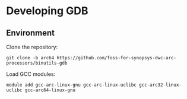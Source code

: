 # Developing GDB

## Environment

Clone the repository:

```shell
git clone -b arc64 https://github.com/foss-for-synopsys-dwc-arc-processors/binutils-gdb
```

Load GCC modules:

```shell
module add gcc-arc-linux-gnu gcc-arc-linux-uclibc gcc-arc32-linux-uclibc gcc-arc64-linux-gnu
```
